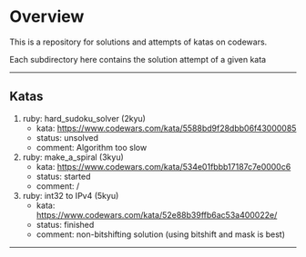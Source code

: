 # Overview

This is a repository for solutions and attempts of katas on codewars.

Each subdirectory here contains the solution attempt of a given kata

---

## Katas
  1. ruby: hard_sudoku_solver (2kyu)
      * kata: https://www.codewars.com/kata/5588bd9f28dbb06f43000085
      * status: unsolved
      * comment: Algorithm too slow
  2. ruby: make_a_spiral (3kyu)
      * kata: https://www.codewars.com/kata/534e01fbbb17187c7e0000c6
      * status: started
      * comment: /
  3. ruby: int32 to IPv4 (5kyu)
      * kata: https://www.codewars.com/kata/52e88b39ffb6ac53a400022e/
      * status: finished
      * comment: non-bitshifting solution (using bitshift and mask is best)
---
